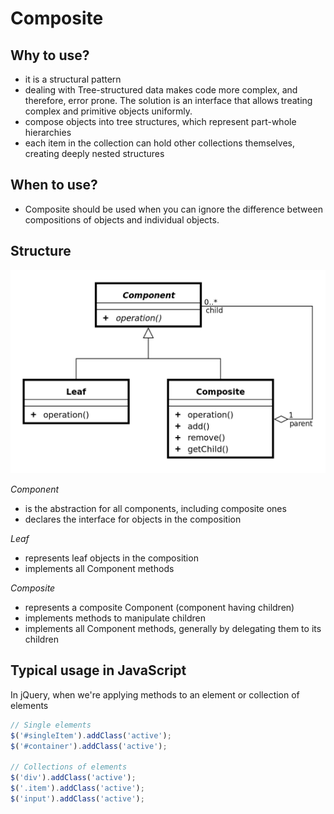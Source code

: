 # Composite

## Why to use?
- it is a structural pattern
- dealing with Tree-structured data makes code more complex, and therefore, error prone. The solution is an interface that allows treating complex and primitive objects uniformly.
- compose objects into tree structures, which represent part-whole hierarchies
- each item in the collection can hold other collections themselves, creating deeply nested structures

## When to use?

- Composite should be used when you can ignore the difference between compositions of objects and individual objects.

## Structure

![composite uml](https://github.com/Porter84/HarrisonJones/blob/master/patterns/composite/Composite_UML_class_diagram.png "Composite UML")

_Component_
- is the abstraction for all components, including composite ones
- declares the interface for objects in the composition

_Leaf_
- represents leaf objects in the composition
- implements all Component methods

_Composite_
- represents a composite Component (component having children)
- implements methods to manipulate children
- implements all Component methods, generally by delegating them to its children

## Typical usage in JavaScript

In jQuery, when we're applying methods to an element or collection of elements

```javascript
// Single elements
$('#singleItem').addClass('active');
$('#container').addClass('active');
 
// Collections of elements
$('div').addClass('active');
$('.item').addClass('active');
$('input').addClass('active');
```